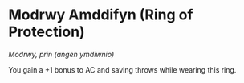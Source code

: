 # Modrwy Amddifyn (Ring of Protection)

*Modrwy, prin (angen ymdiwnio)*

You gain a +1 bonus to AC and saving throws while wearing this ring.
